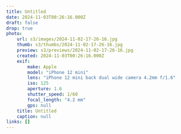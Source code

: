 ```yaml
---
title: Untitled
date: 2024-11-03T00:26:16.000Z
draft: false
drop: true
photo:
    url: s3/images/2024-11-02-17-26-16.jpg
    thumb: s3/thumbs/2024-11-02-17-26-16.jpg
    preview: s3/previews/2024-11-02-17-26-16.jpg
    created: 2024-11-03T00:26:16.000Z
    exif:
        make: Apple
        model: "iPhone 12 mini"
        lens: "iPhone 12 mini back dual wide camera 4.2mm f/1.6"
        iso: 125
        aperture: 1.6
        shutter_speed: 1/60
        focal_length: "4.2 mm"
        gps: null
    title: Untitled
    caption: null
links: []
---
```


